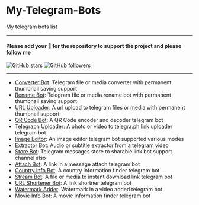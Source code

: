 # My-Telegram-Bots

My telegram bots list

---

#### Please add your 🌟 for the repository to support the project and please follow me

[![GitHub stars](https://img.shields.io/github/stars/FayasNoushad/My-Telegram-Bots.svg?style=social&label=Star)](https://github.com/FayasNoushad/My-Telegram-Bots/stargazers) [![GitHub followers](https://img.shields.io/github/followers/FayasNoushad.svg?style=social&label=Follow)](https://github.com/FayasNoushad?tab=followers)

---

- [Converter Bot](https://telegram.me/FnConvertBot): Telegram file or media converter with permanent thumbnail saving support
- [Rename Bot](https://telegram.me/FnRenameBot): Telegram file or media rename bot with permanent thumbnail saving support
- [URL Uploader](https://telegram.me/FnURLUploadBot): A url upload to telegram files or media with permanent thumbnail support
- [QR Code Bot](https://telegram.me/FnQRCodeBot): A QR Code encoder and decoder telegram bot
- [Telegraph Uploader](https://telegram.me/FnTelegraphBot): A photo or video to telegra.ph link uploader telegram bot
- [Image Editor](https://telegram.me/FnImageEditBot): An image editor telegram bot supported various modes
- [Extractor Bot](https://telegram.me/FnExtractBot): Audio or subtitle extractor from a telegram video
- [Store Bot](https://telegram.me/FnTelegramStoreBot): Telegram messages store to sharable link bot support channel also
- [Attach Bot](https://telegram.me/FnAttachBot): A link in a message attach telegram bot
- [Country Info Bot](https://telegram.me/FnCountryInfoBot): A country information finder telegram bot
- [Stream Bot](https://telegram.me/FnStreamBot): A file or media to instant download link telegram bot
- [URL Shortener Bot](https://telegram.me/FnURLShortBot): A link shortner telegram bot
- [Watermark Adder](https://telegram.me/FnWatermarkBot): Watermark in a video added telegram bot
- [Movie Info Bot](https://telegram.me/FnMovieBot): A movie information finder telegram bot
